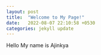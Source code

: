 ```yaml
---
layout: post
title:  "Welcome to My Page!"
date:   2022-08-07 22:10:58 +0530
categories: jekyll update
---
```

Hello My name is Ajinkya